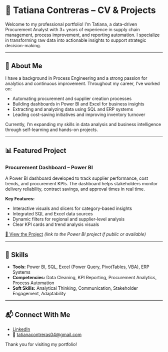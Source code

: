 # 💼 Tatiana Contreras – CV & Projects

Welcome to my professional portfolio! I’m Tatiana, a data-driven Procurement Analyst with 3+ years of experience in supply chain management, process improvement, and reporting automation. I specialize in transforming raw data into actionable insights to support strategic decision-making.

---

## 🧠 About Me

I have a background in Process Engineering and a strong passion for analytics and continuous improvement. Throughout my career, I’ve worked on:

- Automating procurement and supplier creation processes
- Building dashboards in Power BI and Excel for business insights
- Extracting and analyzing data using SQL and ERP systems
- Leading cost-saving initiatives and improving inventory turnover

Currently, I’m expanding my skills in data analysis and business intelligence through self-learning and hands-on projects.

---

## 📊 Featured Project

### Procurement Dashboard – Power BI

A Power BI dashboard developed to track supplier performance, cost trends, and procurement KPIs. The dashboard helps stakeholders monitor delivery reliability, contract savings, and approval times in real time.

**Key Features:**

- Interactive visuals and slicers for category-based insights  
- Integrated SQL and Excel data sources  
- Dynamic filters for regional and supplier-level analysis  
- Clear KPI cards and trend analysis visuals

[🔗 View the Project](#) *(link to the Power BI project if public or available)*

---

## 🚀 Skills

- **Tools:** Power BI, SQL, Excel (Power Query, PivotTables, VBA), ERP Systems  
- **Competencies:** Data Cleaning, KPI Reporting, Procurement Analytics, Process Automation  
- **Soft Skills:** Analytical Thinking, Communication, Stakeholder Engagement, Adaptability

---

## 📬 Connect With Me

- [LinkedIn](https://www.linkedin.com/in/tatiana-contreras-616859124)  
- 📧 tatianacontreras04@gmail.com

Thank you for visiting my portfolio!
